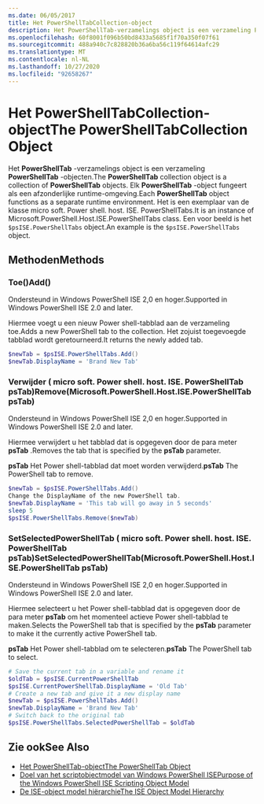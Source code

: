 ```yaml
---
ms.date: 06/05/2017
title: Het PowerShellTabCollection-object
description: Het PowerShellTab-verzamelings object is een verzameling PowerShellTab-objecten. Elk PowerShellTab-object fungeert als een afzonderlijke runtime-omgeving.
ms.openlocfilehash: 60f8001f096b50bd8433a5685f1f70a350f07f61
ms.sourcegitcommit: 488a940c7c828820b36a6ba56c119f64614afc29
ms.translationtype: MT
ms.contentlocale: nl-NL
ms.lasthandoff: 10/27/2020
ms.locfileid: "92658267"
---
```

# <a name="the-powershelltabcollection-object"></a><span data-ttu-id="d3853-104">Het PowerShellTabCollection-object</span><span class="sxs-lookup"><span data-stu-id="d3853-104">The PowerShellTabCollection Object</span></span>

<span data-ttu-id="d3853-105">Het **PowerShellTab** -verzamelings object is een verzameling **PowerShellTab** -objecten.</span><span class="sxs-lookup"><span data-stu-id="d3853-105">The **PowerShellTab** collection object is a collection of **PowerShellTab** objects.</span></span> <span data-ttu-id="d3853-106">Elk **PowerShellTab** -object fungeert als een afzonderlijke runtime-omgeving.</span><span class="sxs-lookup"><span data-stu-id="d3853-106">Each **PowerShellTab** object functions as a separate runtime environment.</span></span> <span data-ttu-id="d3853-107">Het is een exemplaar van de klasse micro soft. Power shell. host. ISE. PowerShellTabs.</span><span class="sxs-lookup"><span data-stu-id="d3853-107">It is an instance of Microsoft.PowerShell.Host.ISE.PowerShellTabs class.</span></span> <span data-ttu-id="d3853-108">Een voor beeld is het `$psISE.PowerShellTabs` object.</span><span class="sxs-lookup"><span data-stu-id="d3853-108">An example is the `$psISE.PowerShellTabs` object.</span></span>

## <a name="methods"></a><span data-ttu-id="d3853-109">Methoden</span><span class="sxs-lookup"><span data-stu-id="d3853-109">Methods</span></span>

### <a name="add"></a><span data-ttu-id="d3853-110">Toe\(\)</span><span class="sxs-lookup"><span data-stu-id="d3853-110">Add\(\)</span></span>

<span data-ttu-id="d3853-111">Ondersteund in Windows PowerShell ISE 2,0 en hoger.</span><span class="sxs-lookup"><span data-stu-id="d3853-111">Supported in Windows PowerShell ISE 2.0 and later.</span></span>

<span data-ttu-id="d3853-112">Hiermee voegt u een nieuw Power shell-tabblad aan de verzameling toe.</span><span class="sxs-lookup"><span data-stu-id="d3853-112">Adds a new PowerShell tab to the collection.</span></span> <span data-ttu-id="d3853-113">Het zojuist toegevoegde tabblad wordt geretourneerd.</span><span class="sxs-lookup"><span data-stu-id="d3853-113">It returns the newly added tab.</span></span>

```powershell
$newTab = $psISE.PowerShellTabs.Add()
$newTab.DisplayName = 'Brand New Tab'
```

### <a name="removemicrosoftpowershellhostisepowershelltab-pstab"></a><span data-ttu-id="d3853-114">Verwijder \( micro soft. Power shell. host. ISE. PowerShellTab psTab\)</span><span class="sxs-lookup"><span data-stu-id="d3853-114">Remove\(Microsoft.PowerShell.Host.ISE.PowerShellTab psTab\)</span></span>

<span data-ttu-id="d3853-115">Ondersteund in Windows PowerShell ISE 2,0 en hoger.</span><span class="sxs-lookup"><span data-stu-id="d3853-115">Supported in Windows PowerShell ISE 2.0 and later.</span></span>

<span data-ttu-id="d3853-116">Hiermee verwijdert u het tabblad dat is opgegeven door de para meter **psTab** .</span><span class="sxs-lookup"><span data-stu-id="d3853-116">Removes the tab that is specified by the **psTab** parameter.</span></span>

<span data-ttu-id="d3853-117">**psTab** Het Power shell-tabblad dat moet worden verwijderd.</span><span class="sxs-lookup"><span data-stu-id="d3853-117">**psTab** The PowerShell tab to remove.</span></span>

```powershell
$newTab = $psISE.PowerShellTabs.Add()
Change the DisplayName of the new PowerShell tab.
$newTab.DisplayName = 'This tab will go away in 5 seconds'
sleep 5
$psISE.PowerShellTabs.Remove($newTab)
```

### <a name="setselectedpowershelltabmicrosoftpowershellhostisepowershelltab-pstab"></a><span data-ttu-id="d3853-118">SetSelectedPowerShellTab \( micro soft. Power shell. host. ISE. PowerShellTab psTab\)</span><span class="sxs-lookup"><span data-stu-id="d3853-118">SetSelectedPowerShellTab\(Microsoft.PowerShell.Host.ISE.PowerShellTab psTab\)</span></span>

<span data-ttu-id="d3853-119">Ondersteund in Windows PowerShell ISE 2,0 en hoger.</span><span class="sxs-lookup"><span data-stu-id="d3853-119">Supported in Windows PowerShell ISE 2.0 and later.</span></span>

<span data-ttu-id="d3853-120">Hiermee selecteert u het Power shell-tabblad dat is opgegeven door de para meter **psTab** om het momenteel actieve Power shell-tabblad te maken.</span><span class="sxs-lookup"><span data-stu-id="d3853-120">Selects the PowerShell tab that is specified by the **psTab** parameter to make it the currently active PowerShell tab.</span></span>

<span data-ttu-id="d3853-121">**psTab** Het Power shell-tabblad om te selecteren.</span><span class="sxs-lookup"><span data-stu-id="d3853-121">**psTab** The PowerShell tab to select.</span></span>

```powershell
# Save the current tab in a variable and rename it
$oldTab = $psISE.CurrentPowerShellTab
$psISE.CurrentPowerShellTab.DisplayName = 'Old Tab'
# Create a new tab and give it a new display name
$newTab = $psISE.PowerShellTabs.Add()
$newTab.DisplayName = 'Brand New Tab'
# Switch back to the original tab
$psISE.PowerShellTabs.SelectedPowerShellTab = $oldTab
```

## <a name="see-also"></a><span data-ttu-id="d3853-122">Zie ook</span><span class="sxs-lookup"><span data-stu-id="d3853-122">See Also</span></span>

- [<span data-ttu-id="d3853-123">Het PowerShellTab-object</span><span class="sxs-lookup"><span data-stu-id="d3853-123">The PowerShellTab Object</span></span>](The-PowerShellTab-Object.md)
- [<span data-ttu-id="d3853-124">Doel van het scriptobjectmodel van Windows PowerShell ISE</span><span class="sxs-lookup"><span data-stu-id="d3853-124">Purpose of the Windows PowerShell ISE Scripting Object Model</span></span>](Purpose-of-the-Windows-PowerShell-ISE-Scripting-Object-Model.md)
- [<span data-ttu-id="d3853-125">De ISE-object model hiërarchie</span><span class="sxs-lookup"><span data-stu-id="d3853-125">The ISE Object Model Hierarchy</span></span>](The-ISE-Object-Model-Hierarchy.md)
